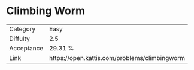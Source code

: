 # Climbing Worm

<table>
    <tr>
        <td>Category</td>
        <td>Easy</td>
    </tr>
    <tr>
        <td>Diffulty</td>
        <td>2.5</td>
    </tr>
    <tr>
        <td>Acceptance</td>
        <td>29.31 %</td>
    </tr>
    <tr>
        <td>Link</td>
        <td>https://open.kattis.com/problems/climbingworm</td>
    </tr>
</table>
